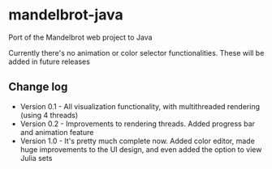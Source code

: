 # mandelbrot-java
Port of the Mandelbrot web project to Java

Currently there's no animation or color selector functionalities. These will be added in future releases

## Change log

* Version 0.1 - All visualization functionality, with multithreaded rendering (using 4 threads)
* Version 0.2 - Improvements to rendering threads. Added progress bar and animation feature
* Version 1.0 - It's pretty much complete now. Added color editor, made huge improvements to the UI design, and even added the option to view Julia sets